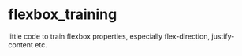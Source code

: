 # flexbox_training
little code to train flexbox properties, especially flex-direction, justify-content etc.
